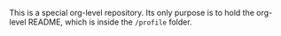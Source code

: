 This is a special org-level repository. Its only purpose is to hold the org-level README, which is inside the `/profile` folder.
